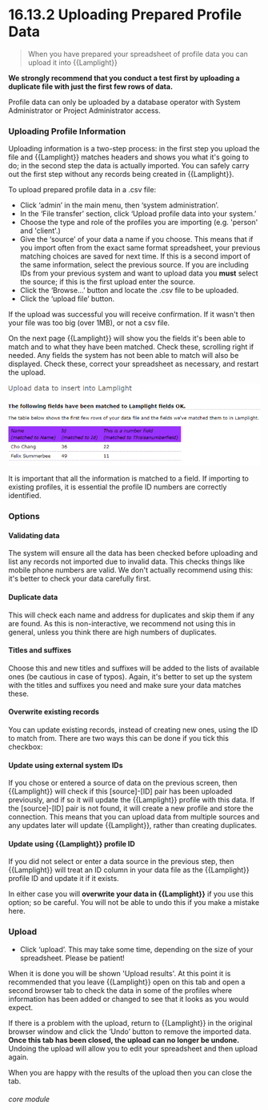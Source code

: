 # 16.13.2 <i class="fas fa-exchange-alt"></i> Uploading Prepared Profile Data

> When you have prepared your spreadsheet of profile data you can upload it into {{Lamplight}}



**We strongly recommend that you conduct a test first by uploading a duplicate file with just the first few rows of data.**  

Profile data can only be uploaded by a database operator with System Administrator or Project Administrator access.

### Uploading Profile Information

Uploading information is a two-step process: in the first step you upload the file and {{Lamplight}} matches headers and shows you what it's going to do; in the second step the data is actually imported.  You can safely carry out the first step without any records being created in {{Lamplight}}.

To upload prepared profile data in a .csv file:

- Click ‘admin’ in the main menu, then ‘system administration’.
- In the ‘File transfer’ section, click ‘Upload profile data into your system.’
- Choose the type and role of the profiles you are importing (e.g. 'person' and 'client'.)
- Give the ‘source’ of your data a name if you choose. This means that if you import often from the exact same format spreadsheet, your previous matching choices are saved for next time. If this is a second import of the same information, select the previous source.  If you are including IDs from your previous system and want to upload data you **must** select the source; if this is the first upload enter the source.
- Click the ‘Browse…’ button and locate the .csv file to be uploaded.
- Click the ‘upload file’ button. 

If the upload was successful you will receive confirmation. If it wasn't then your file was too big (over 1MB), or not a csv file. 

On the next page {{Lamplight}} will show you the fields it's been able to match and to what they have been matched. Check these, scrolling right if needed.  Any fields the system has not been able to match will also be displayed. Check these, correct your spreadsheet as necessary, and restart the upload.
 
![Matched Fields Upload Dialogue](16.13.2a.png)

It is important that all the information is matched to a field. If importing to existing profiles, it is essential the profile ID numbers are correctly identified.

### Options

#### Validating data 

The system will ensure all the data has been checked before uploading and list any records not imported due to invalid data.  This checks things like mobile phone numbers are valid.  We don't actually recommend using this: it's better to check your data carefully first.

#### Duplicate data

This will check each name and address for duplicates and skip them if any are found.  As this is non-interactive, we recommend not using this in general, unless you think there are high numbers of duplicates.

#### Titles and suffixes 

Choose this and new titles and suffixes will be added to the lists of available ones (be cautious in case of typos).  Again, it's better to set up the system with the titles and suffixes you need and make sure your data matches these.

#### Overwrite existing records

You can update existing records, instead of creating new ones, using the ID to match from.  There are two ways this can be done if you tick this checkbox:

#### Update using external system IDs

If you chose or entered a source of data on the previous screen, then {{Lamplight}} will check if this [source]-[ID] pair has been uploaded previously, and if so it will update the {{Lamplight}} profile with this data.  If the [source]-[ID] pair is not found, it will create a new profile and store the connection.  This means that you can upload data from multiple sources and any updates later will update {{Lamplight}}, rather than creating duplicates.

#### Update using {{Lamplight}} profile ID

If you did not select or enter a data source in the previous step, then {{Lamplight}} will treat an ID column in your data file as the {{Lamplight}} profile ID and update it if it exists.


In either case you will **overwrite your data in {{Lamplight}}** if you use this option; so be careful.  You will not be able to undo this if you make a mistake here.


### Upload

- Click ‘upload’. This may take some time, depending on the size of your spreadsheet. Please be patient!

When it is done you will be shown 'Upload results'.  At this point it is recommended that you leave {{Lamplight}} open on this tab and open a second browser tab to check the data in some of the profiles where information has been added or changed to see that it looks as you would expect. 

If there is a problem with the upload, return to {{Lamplight}} in the original browser window and click the ‘Undo’ button to remove the imported data. **Once this tab has been closed, the upload can no longer be undone.**  Undoing the upload will allow you to edit your spreadsheet and then upload again.

When you are happy with the results of the upload then you can close the tab.


###### core module
